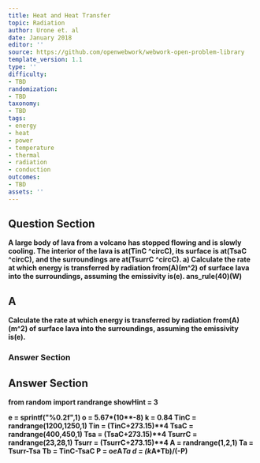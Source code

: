 ```yaml
---
title: Heat and Heat Transfer
topic: Radiation
author: Urone et. al
date: January 2018
editor: ''
source: https://github.com/openwebwork/webwork-open-problem-library
template_version: 1.1
type: ''
difficulty:
- TBD
randomization:
- TBD
taxonomy:
- TBD
tags:
- energy
- heat
- power
- temperature
- thermal
- radiation
- conduction
outcomes:
- TBD
assets: ''
---
```


## Question Section 

<b>
A large body of lava from a volcano has stopped flowing and is slowly cooling. The interior of the lava is at(TinC ^circC), its surface is at(TsaC ^circC), and the surroundings are at(TsurrC ^circC).
a) Calculate the rate at which energy is transferred by radiation from(A)(m^2) of surface lava into the surroundings, assuming the emissivity is(e).
ans_rule(40)(W)

## A
Calculate the rate at which energy is transferred by radiation from(A)(m^2) of surface lava into the surroundings, assuming the emissivity is(e).
### Answer Section


## Answer Section

from random import randrange
showHint = 3

e = sprintf("%0.2f",1)
o = 5.67*(10**-8)
k = 0.84
TinC = randrange(1200,1250,1)
Tin = (TinC+273.15)**4
TsaC = randrange(400,450,1)
Tsa = (TsaC+273.15)**4
TsurrC = randrange(23,28,1)
Tsurr = (TsurrC+273.15)**4
A = randrange(1,2,1)
Ta = Tsurr-Tsa
Tb = TinC-TsaC
P = o*e*A*Ta
d = (k*A*Tb)/(-P)